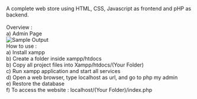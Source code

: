 A complete web store using HTML, CSS, Javascript as frontend and pHP as backend.<br />
<br />
Overview :<br />
a) Admin Page <br />
![Sample Output](https://github.com/prajwl-dh/gfcStore/master/Screenshots/adminPage.png)
<br />
How to use :<br />
a) Install xampp<br />
b) Create a folder inside xampp/htdocs<br />
b) Copy all project files into Xampp/htdocs/(Your Folder)<br />
c) Run xampp application and start all services<br />
d) Open a web browser, type localhost as url, and go to php my admin<br />
e) Restore the database<br />
f) To access the website : localhost/(Your Folder)/index.php<br />
